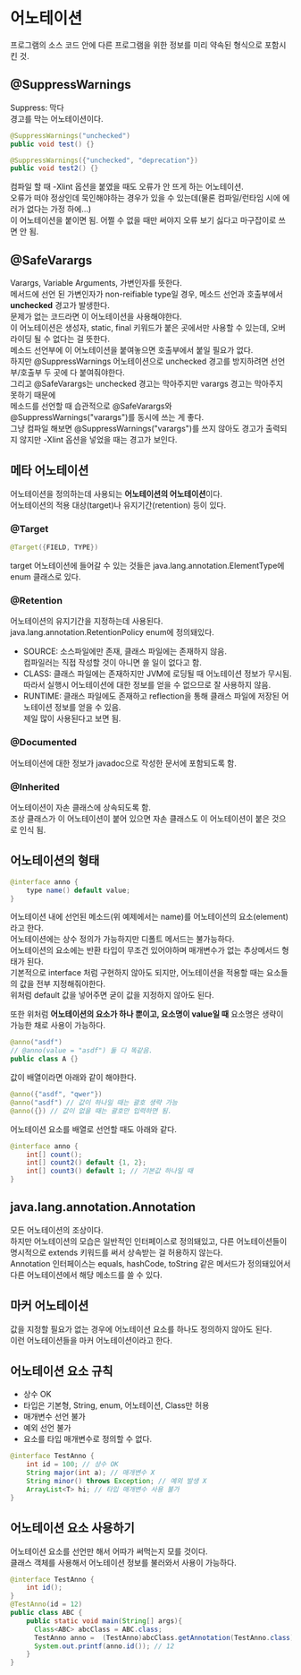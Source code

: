 # 어노테이션
프로그램의 소스 코드 안에 다른 프로그램을 위한 정보를 미리 약속된 형식으로 포함시킨 것.  

## @SuppressWarnings
Suppress: 막다  
경고를 막는 어노테이션이다.  
```java
@SuppressWarnings("unchecked")
public void test() {}

@SuppressWarnings({"unchecked", "deprecation"})
public void test2() {}
```
컴파일 할 때 -Xlint 옵션을 붙였을 때도 오류가 안 뜨게 하는 어노테이션.  
오류가 떠야 정상인데 묵인해야하는 경우가 있을 수 있는데(물론 컴파일/런타임 시에 에러가 없다는 가정 하에...)  
이 어노테이션을 붙이면 됨. 어쩔 수 없을 때만 써야지 오류 보기 싫다고 마구잡이로 쓰면 안 됨.  

## @SafeVarargs
Varargs, Variable Arguments, 가변인자를 뜻한다.  
메서드에 선언 된 가변인자가 non-reifiable type일 경우,
메소드 선언과 호출부에서 **unchecked** 경고가 발생한다.  
문제가 없는 코드라면 이 어노테이션을 사용해야한다.  
이 어노테이션은 생성자, static, final 키워드가 붙은 곳에서만 사용할 수 있는데,
오버라이딩 될 수 없다는 걸 뜻한다.  
메소드 선언부에 이 어노테이션을 붙여놓으면 호출부에서 붙일 필요가 없다.  
하지만 @SuppressWarnings 어노테이션으로 unchecked 경고를 방지하려면 선언부/호출부 두 곳에 다 붙여줘야한다.  
그리고 @SafeVarargs는 unchecked 경고는 막아주지만 varargs 경고는 막아주지 못하기 때문에  
메소드를 선언할 때 습관적으로 @SafeVarargs와 @SuppressWarnings("varargs")를 동시에 쓰는 게 좋다.  
그냥 컴파일 해보면 @SuppressWarnings("varargs")를 쓰지 않아도 경고가 출력되지 않지만 -Xlint 옵션을 넣었을 때는 경고가 보인다.  

## 메타 어노테이션
어노테이션을 정의하는데 사용되는 **어노테이션의 어노테이션**이다.  
어노테이션의 적용 대상(target)나 유지기간(retention) 등이 있다.  

### @Target
```java
@Target({FIELD, TYPE})
```
target 어노테이션에 들어갈 수 있는 것들은 java.lang.annotation.ElementType에 enum 클래스로 있다.

### @Retention
어노테이션의 유지기간을 지정하는데 사용된다.  
java.lang.annotation.RetentionPolicy enum에 정의돼있다.  
* SOURCE: 소스파일에만 존재, 클래스 파일에는 존재하지 않음.  
컴파일러는 직접 작성할 것이 아니면 쓸 일이 없다고 함.  
* CLASS: 클래스 파일에는 존재하지만 JVM에 로딩될 때 어노테이션 정보가 무시됨.  
따라서 실행시 어노테이션에 대한 정보를 얻을 수 없으므로 잘 사용하지 않음.  
* RUNTIME: 클래스 파일에도 존재하고 reflection을 통해 클래스 파일에 저장된 어노테이션 정보를 얻을 수 있음.  
제일 많이 사용된다고 보면 됨.  

### @Documented
어노테이션에 대한 정보가 javadoc으로 작성한 문서에 포함되도록 함.  

### @Inherited
어노테이션이 자손 클래스에 상속되도록 함.  
조상 클래스가 이 어노테이션이 붙어 있으면 자손 클래스도 이 어노테이션이 붙은 것으로 인식 됨.  

## 어노테이션의 형태
```java
@interface anno {
    type name() default value;
}
```

어노테이션 내에 선언된 메소드(위 예제에서는 name)를 어노테이션의 요소(element)라고 한다.  
어노테이션에는 상수 정의가 가능하지만 디폴트 메서드는 불가능하다.  
어노테이션의 요소에는 반환 타입이 무조건 있어야하며 매개변수가 없는 추상메서드 형태가 된다.  
기본적으로 interface 처럼 구현하지 않아도 되지만, 어노테이션을 적용할 때는 요소들의 값을 전부 지정해줘야한다.  
위처럼 default 값을 넣어주면 굳이 값을 지정하지 않아도 된다.  

또한 위처럼 **어노테이션의 요소가 하나 뿐이고, 요소명이 value일 때** 요소명은 생략이 가능한 채로 사용이 가능하다.  
```java
@anno("asdf")
// @anno(value = "asdf") 둘 다 똑같음.
public class A {}
```

값이 배열이라면 아래와 같이 해야한다.  
```java
@anno({"asdf", "qwer"})
@anno("asdf") // 값이 하나일 때는 괄호 생략 가능
@anno({}) // 값이 없을 때는 괄호만 입력하면 됨.
```

어노테이션 요소를 배열로 선언할 때도 아래와 같다.  
```java
@interface anno {
    int[] count();
    int[] count2() default {1, 2};
    int[] count3() default 1; // 기본값 하나일 때
}
```

## java.lang.annotation.Annotation
모든 어노테이션의 조상이다.  
하지만 어노테이션의 모습은 일반적인 인터페이스로 정의돼있고, 다른 어노테이션들이 명시적으로 extends 키워드를 써서 상속받는 걸 허용하지 않는다.  
Annotation 인터페이스는 equals, hashCode, toString 같은 메서드가 정의돼있어서 다른 어노테이션에서 해당 메소드를 쓸 수 있다.  

## 마커 어노테이션
값을 지정할 필요가 없는 경우에 어노테이션 요소를 하나도 정의하지 않아도 된다.  
이런 어노테이션들을 마커 어노테이션이라고 한다.  

## 어노테이션 요소 규칙
* 상수 OK  
* 타입은 기본형, String, enum, 어노테이션, Class만 허용  
* 매개변수 선언 불가  
* 예외 선언 불가  
* 요소를 타입 매개변수로 정의할 수 없다.  
```java
@interface TestAnno {
    int id = 100; // 상수 OK
    String major(int a); // 매개변수 X
    String minor() throws Exception; // 예외 발생 X
    ArrayList<T> hi; // 타입 매개변수 사용 불가
}
```

## 어노테이션 요소 사용하기
어노테이션 요소를 선언만 해서 어따가 써먹는지 모를 것이다.  
클래스 객체를 사용해서 어노테이션 정보를 불러와서 사용이 가능하다.  
```java
@interface TestAnno {
    int id();
}
@TestAnno(id = 12)
public class ABC {
    public static void main(String[] args){
      Class<ABC> abcClass = ABC.class;
      TestAnno anno =  (TestAnno)abcClass.getAnnotation(TestAnno.class);
      System.out.printf(anno.id()); // 12
    }
}
```